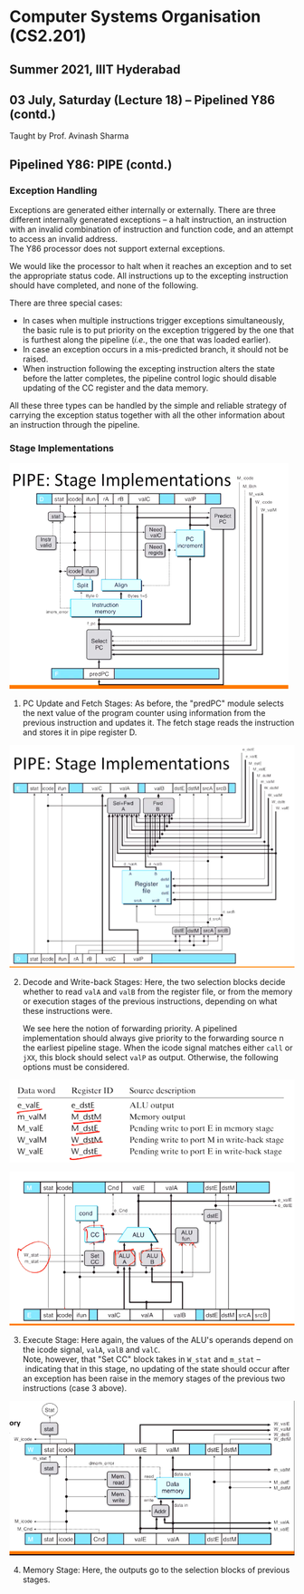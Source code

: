 # Computer Systems Organisation (CS2.201)
## Summer 2021, IIIT Hyderabad
## 03 July, Saturday (Lecture 18) – Pipelined Y86 (contd.)

Taught by Prof. Avinash Sharma

## Pipelined Y86: PIPE (contd.)
### Exception Handling
Exceptions are generated either internally or externally. There are three different internally generated exceptions – a halt instruction, an instruction with an invalid combination of instruction and function code, and an attempt to access an invalid address.  
The Y86 processor does not support external exceptions.

We would like the processor to halt when it reaches an exception and to set the appropriate status code. All instructions up to the excepting instruction should have completed, and none of the following.

There are three special cases:

* In cases when multiple instructions trigger exceptions simultaneously, the basic rule is to put priority on the exception triggered by the one that is furthest along the pipeline (*i.e.*, the one that was loaded earlier).
* In case an exception occurs in a mis-predicted branch, it should not be raised.
* When instruction following the excepting instruction alters the state before the latter completes, the pipeline control logic should disable updating of the CC register and the data memory.

All these three types can be handled by the simple and reliable strategy of carrying the exception status together with all the other information about an instruction through the pipeline.

### Stage Implementations

![PC Update and Fetch Stages](pipe12.png)

1. PC Update and Fetch Stages: As before, the "predPC" module selects the next value of the program counter using information from the previous instruction and updates it. The fetch stage reads the instruction and stores it in pipe register D.

![Decode and Write-back Stages](pipe36.png)

2. Decode and Write-back Stages: Here, the two selection blocks decide whether to read `valA` and `valB` from the register file, or from the memory or execution stages of the previous instructions, depending on what these instructions were.

    We see here the notion of forwarding priority. A pipelined implementation should always give priority to the forwarding source n the earliest pipeline stage. When the icode signal matches either `call` or `jXX`, this block should select `valP` as output. Otherwise, the following options must be considered.

![Forwarding Priority](prior.png)

![Execute Stage](pipe4.png)

3. Execute Stage: Here again, the values of the ALU's operands depend on the icode signal, `valA`, `valB` and `valC`.  
    Note, however, that "Set CC" block takes in `W_stat` and `m_stat` – indicating that in this stage, no updating of the state should occur after an exception has been raise in the memory stages of the previous two instructions (case 3 above).

![Memory Stage](pipe5.png)

4. Memory Stage: Here, the outputs go to the selection blocks of previous stages.

